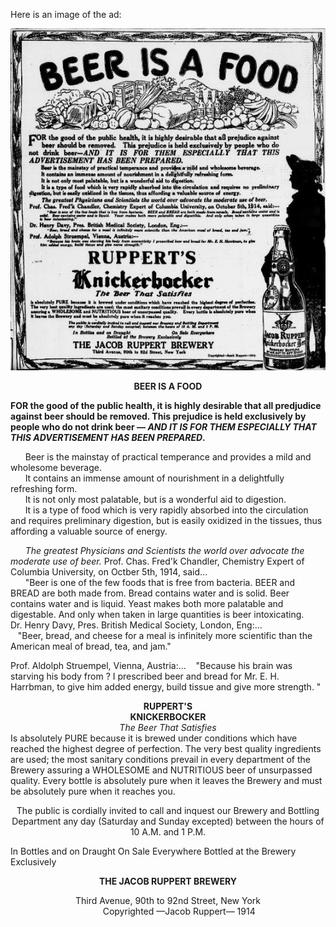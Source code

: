
Here is an image of the ad:


![BeerIsFood](../images/Beer-is-Food-Rupperrt-Ad.jpg)

**<center>BEER IS A FOOD</center>**


**FOR the good of the public health, it is highly desirable that all predjudice against beer should be removed. This prejudice is held exclusively by people who do not drink beer — *AND IT IS FOR THEM ESPECIALLY THAT THIS ADVERTISEMENT HAS BEEN PREPARED*.**

&nbsp;&nbsp;&nbsp;&nbsp;&nbsp;&nbsp;Beer is the mainstay of practical temperance and provides a mild and wholesome beverage.<br/>
&nbsp;&nbsp;&nbsp;&nbsp;&nbsp;&nbsp;It contains an immense amount of nourishment in a delightfully refreshing form. <br/>
&nbsp;&nbsp;&nbsp;&nbsp;&nbsp;&nbsp;It is not only most palatable, but is a wonderful aid to digestion. <br/>
&nbsp;&nbsp;&nbsp;&nbsp;&nbsp;&nbsp;It is a type of food which is very rapidly absorbed into the circulation and requires preliminary digestion, but is easily oxidized in the tissues, thus affording a valuable source of energy. 

&nbsp;&nbsp;&nbsp;&nbsp;&nbsp;&nbsp;*The greatest Physicians and Scientists the world over advocate the moderate use of beer.* 
Prof. Chas. Fred'k Chandler, Chemistry Expert of Columbia University, on Octber 5th, 1914, said...<br/>
&nbsp;&nbsp;&nbsp;&nbsp;&nbsp;&nbsp;"Beer is one of the few foods that is free from bacteria. BEER and BREAD are both made from. Bread contains water and is solid. Beer contains water and is liquid. Yeast makes both more palatable and digestable. And only when taken in large quantities is beer intoxicating. <br/>
Dr. Henry Davy, Pres. British Medical Society, London, Eng:...<br/>
&nbsp;&nbsp;&nbsp;"Beer, bread, and cheese for a meal is infinitely more scientific than the American meal of bread, tea, and jam."

Prof. Aldolph Struempel, Vienna, Austria:...
&nbsp;&nbsp;&nbsp;"Because his brain was starving his body from ? I prescribed beer and bread for Mr. E. H. Harrbman, to give him added energy, build tissue and give more strength. "
**<center>RUPPERT'S</center>**
**<center>KNICKERBOCKER</center>**
*<center>The Beer That Satisfies </center>*
Is absolutely PURE because it is brewed under conditions which have reached the highest degree of perfection. The very best quality ingredients are used; the most sanitary conditions prevail in every department of the Brewery assuring a WHOLESOME and NUTRITIOUS beer of unsurpassed quality. Every bottle is absolutely pure when it leaves the Brewery and must be absolutely pure when it reaches you. 
<center>The public is cordially invited to call and inquest our Brewery and Bottling Department any day (Saturday and Sunday excepted) between the hours of 10 A.M. and 1 P.M.</center>

In Bottles and on Draught  On Sale Everywhere
Bottled at the Brewery Exclusively

**<center>THE JACOB RUPPERT BREWERY </center>**
<center>Third Avenue, 90th to 92nd Street, New York</center>
<center>&nbsp;&nbsp;&nbsp;&nbsp;&nbsp;&nbsp;&nbsp;&nbsp;&nbsp;Copyrighted —Jacob Ruppert— 1914</center>
